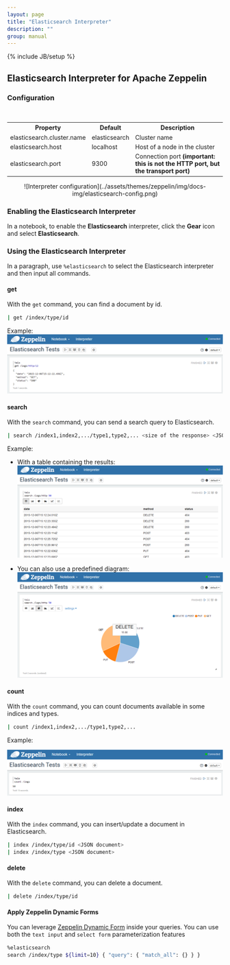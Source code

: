 ```yaml
---
layout: page
title: "Elasticsearch Interpreter"
description: ""
group: manual
---
```

{% include JB/setup %}


## Elasticsearch Interpreter for Apache Zeppelin

### Configuration

<br/>
<table class="table-configuration">
  <tr>
    <th>Property</th>
    <th>Default</th>
    <th>Description</th>
  </tr>
  <tr>
    <td>elasticsearch.cluster.name</td>
    <td>elasticsearch</td>
    <td>Cluster name</td>
  </tr>
  <tr>
    <td>elasticsearch.host</td>
    <td>localhost</td>
    <td>Host of a node in the cluster</td>
  </tr>
  <tr>
    <td>elasticsearch.port</td>
    <td>9300</td>
    <td>Connection port <b>(important: this is not the HTTP port, but the transport port)</b></td>
  </tr>
</table>

<center>
  ![Interpreter configuration](../assets/themes/zeppelin/img/docs-img/elasticsearch-config.png)
</center>



### Enabling the Elasticsearch Interpreter

In a notebook, to enable the **Elasticsearch** interpreter, click the **Gear** icon and select **Elasticsearch**.


### Using the Elasticsearch Interpreter

In a paragraph, use `%elasticsearch` to select the Elasticsearch interpreter and then input all commands.

#### get
With the `get` command, you can find a document by id.

```bash
| get /index/type/id
```

Example:
![Elasticsearch - Get](../assets/themes/zeppelin/img/docs-img/elasticsearch-get.png)


#### search
With the `search` command, you can send a search query to Elasticsearch.

```bash
| search /index1,index2,.../type1,type2,... <size of the response> <JSON document containing the query>
```

Example:
* With a table containing the results:
![Elasticsearch - Search - table](../assets/themes/zeppelin/img/docs-img/elasticsearch-search-table.png)


* You can also use a predefined diagram:
![Elasticsearch - Search - diagram](../assets/themes/zeppelin/img/docs-img/elasticsearch-search-pie.png)


#### count
With the `count` command, you can count documents available in some indices and types.

```bash
| count /index1,index2,.../type1,type2,... 
```

Example:

![Elasticsearch - Count](../assets/themes/zeppelin/img/docs-img/elasticsearch-count.png)


#### index
With the `index` command, you can insert/update a document in Elasticsearch.
```bash
| index /index/type/id <JSON document>
| index /index/type <JSON document>
```

#### delete
With the `delete` command, you can delete a document.

```bash
| delete /index/type/id
```



#### Apply Zeppelin Dynamic Forms

You can leverage [Zeppelin Dynamic Form]({{BASE_PATH}}/manual/dynamicform.html) inside your queries. You can use both the `text input` and `select form` parameterization features

```bash
%elasticsearch
search /index/type ${limit=10} { "query": { "match_all": {} } }
```

